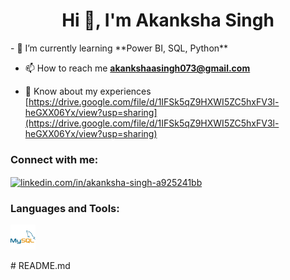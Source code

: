<h1 align="center">Hi 👋, I'm Akanksha Singh</h1>
- 🌱 I’m currently learning **Power BI, SQL, Python**

- 📫 How to reach me **akankshaasingh073@gmail.com**

- 📄 Know about my experiences [https://drive.google.com/file/d/1IFSk5qZ9HXWI5ZC5hxFV3l-heGXX06Yx/view?usp=sharing](https://drive.google.com/file/d/1IFSk5qZ9HXWI5ZC5hxFV3l-heGXX06Yx/view?usp=sharing)

<h3 align="left">Connect with me:</h3>
<p align="left">
<a href="https://linkedin.com/in/linkedin.com/in/akanksha-singh-a925241bb" target="blank"><img align="center" src="https://raw.githubusercontent.com/rahuldkjain/github-profile-readme-generator/master/src/images/icons/Social/linked-in-alt.svg" alt="linkedin.com/in/akanksha-singh-a925241bb" height="30" width="40" /></a>
</p>

<h3 align="left">Languages and Tools:</h3>
<p align="left"> <a href="https://www.mysql.com/" target="_blank" rel="noreferrer"> <img src="https://raw.githubusercontent.com/devicons/devicon/master/icons/mysql/mysql-original-wordmark.svg" alt="mysql" width="40" height="40"/> </a> </p>
# README.md
